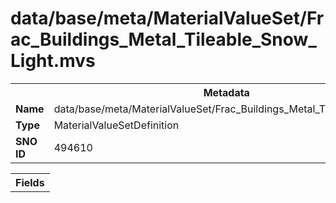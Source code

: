 <h1>data/base/meta/MaterialValueSet/Frac_Buildings_Metal_Tileable_Snow_Light.mvs</h1><table><tr><th colspan="100%">Metadata</th></tr><tr><td><b>Name</b></td><td>data/base/meta/MaterialValueSet/Frac_Buildings_Metal_Tileable_Snow_Light.mvs</td></tr><tr><td><b>Type</b></td><td>MaterialValueSetDefinition</td></tr><tr><td><b>SNO ID</b></td><td>494610</td></tr></table>

<table><tr><th colspan="100%">Fields</th></tr></table>

